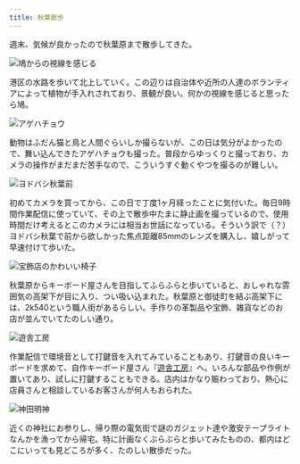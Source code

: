 ```yaml
---
title: 秋葉散歩
---
```

週末、気候が良かったので秋葉原まで散歩してきた。

![](https://lh3.googleusercontent.com/htynQGb7MmtAj_jd24BcWcKtO-F1uB88J8cDLADPd_ypiy095DWDKaRQIqvzHPoHcUVrMWXuqf-rUCSLxyjTniF7UwA9eEUauGPR9onhhV0BITYVmrBigvLvmTN0booglXEoEruai0NU6yr2iGpVZS4 "鳩からの視線を感じる")

港区の水路を歩いて北上していく。この辺りは自治体や近所の人達のボランティアによって植物が手入れされており、景観が良い。何かの視線を感じると思ったら鳩。

![](https://lh4.googleusercontent.com/3t5KFaaYnicN-oaUhQrrziyHuuTKxrwGEQu2XmRKVCul4jl1haANSpjtEHuZyB2VE9tPYwW1Yy6YrwctQoDplwjcrih3l2pmvEZdKRiKCm6YZJJsDXJRA9rnU02JTqwGHOuVxq802rJNRrzs1u3cdqw "アゲハチョウ")

動物はふだん猫と鳥と人間ぐらいしか撮らないが、この日は気分がよかったので、舞い込んできたアゲハチョウも撮った。普段からゆっくりと撮っており、カメラの操作がまだまだ苦手なので、こういうすぐ動くやつを撮るのが難しい。

![](https://lh6.googleusercontent.com/XdgAG8Q8jY3dLJhaoGEJgtClwK8FHZGHv8cUWFhN7wCD0RN2Q_G3mRsgHDJeIMi0aNdcmKZfi8uCMK0owYqSMXI7Z1TSWNxsECV6Ti5Q-MvJUMAQKHNUMgto5RSNCidHc-PYtQii1obrHFnsExeec1o "ヨドバシ秋葉前")

初めてカメラを買ってから、この日で丁度1ヶ月経ったことに気付いた。毎日9時間作業配信に使っていて、その上で散歩中たまに静止画を撮っているので、使用時間だけ考えるとこのカメラには相当お世話になっている。そういう訳で（？）ヨドバシ秋葉で前から欲しかった焦点距離85mmのレンズを購入し、嬉しがって早速付けて歩いた。

![](https://lh4.googleusercontent.com/VTjxdco4S-QjCXQyrCsi6ZdD2Coqcn422c_aq0rjHt3eNMDkdKFZ-bTMeJp-PR5u3gO010FKgxRRCt-PFq8yLSUHwazNGD9tVv4Kz_YopF5YKr67s7Mfg_kHnUebUGM6CaLeaDYmF3x1QvBP6vtHYTU "宝飾店のかわいい椅子")

秋葉原からキーボード屋さんを目指してふらふらと歩いていると、おしゃれな雰囲気の高架下が目に入り、つい吸い込まれた。秋葉原と御徒町を結ぶ高架下には、2k540という職人街があるらしい。手作りの革製品や宝飾、雑貨などのお店が並んでいてたのしい通り。

![](https://lh5.googleusercontent.com/eWyoq_axRTtkYZbB-rs2sRFZzJpuXR8EHSBxpHgxqcN77b3Uvki_XNox6YC1mRfqynCoWrNPODnWDNpO_w6sj9qZcp-nl935xRxVZZPPsuINAAm_mLmf9aocIlpttL85TOwRwLrqAFtG-FaonPFgffY "遊舎工房")

作業配信で環境音として打鍵音を入れてみていることもあり、打鍵音の良いキーボードを求めて、自作キーボード屋さん『[遊舎工房](https://yushakobo.jp/)』へ。いろんな部品や作例が置いてあり、試しに打鍵することもできる。店内はかなり賑わっており、熱心に店員さんと相談しているお客さんが何人もおられた。

![](https://lh3.googleusercontent.com/VHPVPC7YXhi2H823EAR4CHytokSBpgl22gnf43t6ZGUCPKfgPOhJfIbMyJFDIeJ7UDitFbomzbH8dOLsi7PqLlb5uo64ZcwlgPGPop4v_SpwbELyuYOyO1lEEAta7DseCzkp8CSDbsb9YlKTnG2ekIU "神田明神")

近くの神社にお参りし、帰り際の電気街で謎のガジェット達や激安テープライトなんかを漁ってから帰宅。特に計画なくぶらぶらと歩いてみたものの、都内はどこにいっても見どころが多く、たのしい散歩だった。
